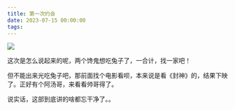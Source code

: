 ```yaml
---
title: 第一次约会
date: 2023-07-15 00:00:00
tags:
---
```


![](/images/20230715_001.jpg)

这次是怎么说起来的呢，两个馋鬼想吃兔子了，一合计，找一家吧！

但不能出来光吃兔子吧，那前面找个电影看呗，本来说是看《封神》的，结果下映了。正好有个阿汤哥，来看看帅哥得了。

说实话，这部到底讲的啥都忘干净了。。
